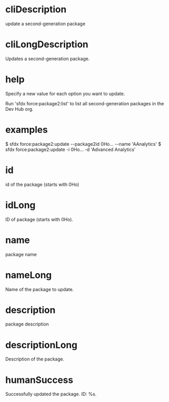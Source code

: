# cliDescription

update a second-generation package

# cliLongDescription

Updates a second-generation package.

# help

Specify a new value for each option you want to update.

Run 'sfdx force:package2:list' to list all second-generation packages in the Dev Hub org.

# examples

$ sfdx force:package2:update --package2id 0Ho... --name 'AAnalytics'
$ sfdx force:package2:update -i 0Ho... -d 'Advanced Analytics'

# id

id of the package (starts with 0Ho)

# idLong

ID of package (starts with 0Ho).

# name

package name

# nameLong

Name of the package to update.

# description

package description

# descriptionLong

Description of the package.

# humanSuccess

Successfully updated the package. ID: %s.

